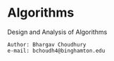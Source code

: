 # Algorithms
Design and Analysis of Algorithms

```
Author: Bhargav Choudhury
e-mail: bchoudh4@binghamton.edu
```
